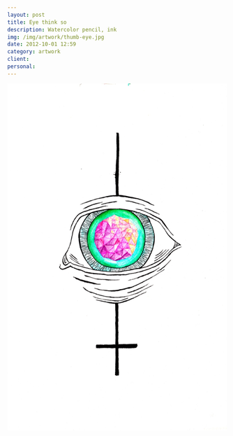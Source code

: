 ```yaml
---
layout: post
title: Eye think so
description: Watercolor pencil, ink
img: /img/artwork/thumb-eye.jpg
date: 2012-10-01 12:59
category: artwork
client:
personal:
---
```

![eye †hink so](/img/artwork/Eye-think-so-1200w.jpg)